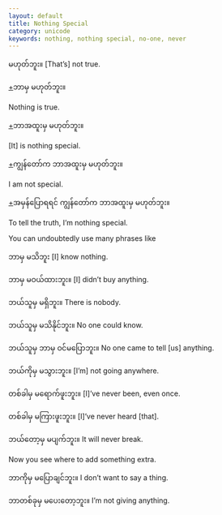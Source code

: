 ```yaml
---
layout: default
title: Nothing Special
category: unicode
keywords: nothing, nothing special, no-one, never
---
```


<p><span class='mm3'>မဟုတ်ဘူး။</span> [That’s] not true.</p>
<p class="hide-trigger"><a href='#'>+</a><span class='mm3'>ဘာမှ မဟုတ်ဘူး။</span></p>
<p class='hide-this'>Nothing is true.</p>

<p class="hide-trigger"><a href='#'>+</a><span class='mm3'>ဘာအထူးမှ မဟုတ်ဘူး။</span></p>
<p class='hide-this'>[It] is nothing special.</p>

<p class="hide-trigger"><a href='#'>+</a><span class='mm3'>ကျွန်တော်က ဘာအထူးမှ မဟုတ်ဘူး။</span></p>
<p class='hide-this'>I am not special.</p>

<p class="hide-trigger"><a href='#'>+</a><span class='mm3'>အမှန်ပြောရရင် ကျွန်တော်က ဘာအထူးမှ မဟုတ်ဘူး။</span></p>
<p class='hide-this'>To tell the truth, I’m nothing special.</p>

<p>You can undoubtedly use many phrases like</p>
<p><span class='mm3'>ဘာမှ မသိဘူး</span> [I] know nothing.</p>
<p><span class='mm3'>ဘာမှ မဝယ်ထားဘူး။</span> [I] didn’t buy anything.</p>
<p><span class='mm3'>ဘယ်သူမှ မရှိဘူး။</span> There is nobody.</p>
<p><span class='mm3'>ဘယ်သူမှ မသိနိုင်ဘူး။</span> No one could know.</p>
<p><span class='mm3'>ဘယ်သူမှ ဘာမှ ဝင်မပြောဘူး။</span> No one came to tell [us] anything.</p>
<p><span class='mm3'>ဘယ်ကိုမှ မသွားဘူး။</span> [I’m] not going anywhere.</p>
<p><span class='mm3'>တစ်ခါမှ မရောက်ဖူးဘူး။</span> [I]’ve never been, even once.</p>
<p><span class='mm3'>တစ်ခါမှ မကြားဖူးဘူး။</span> [I]’ve never heard [that].</p>
<p><span class='mm3'>ဘယ်တော့မှ မပျက်ဘူး။</span> It will never break.</p>
<p>Now you see where to add something extra.</p>
<p><span class='mm3'>ဘာကိုမှ မပြောချင်ဘူး။</span> I don’t want to say a thing.</p>
<p><span class='mm3'>ဘာတစ်ခုမှ မပေးတော့ဘူး။</span> I’m not giving anything.</p>
